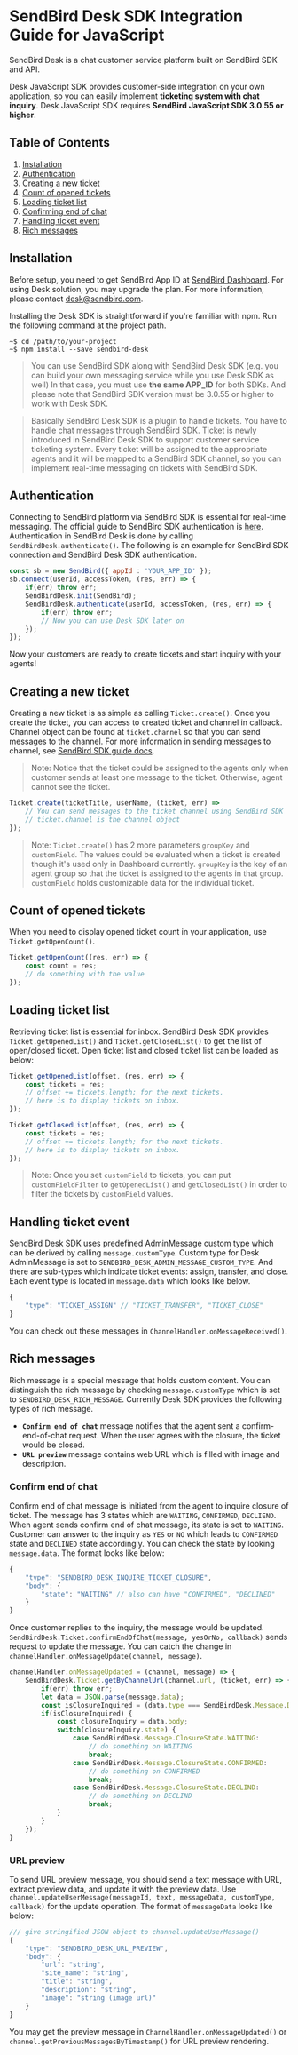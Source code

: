 SendBird Desk SDK Integration Guide for JavaScript
===========
SendBird Desk is a chat customer service platform built on SendBird SDK and API.

Desk JavaScript SDK provides customer-side integration on your own application, so you can easily implement **ticketing system with chat inquiry**. Desk JavaScript SDK requires **SendBird JavaScript SDK 3.0.55 or higher**.

## Table of Contents

  1. [Installation](#installation)
  1. [Authentication](#authentication)
  1. [Creating a new ticket](#creating-a-new-ticket)
  1. [Count of opened tickets](#count-of-opened-tickets)
  1. [Loading ticket list](#loading-ticket-list)
  1. [Confirming end of chat](#confirming-end-of-chat)
  1. [Handling ticket event](#handling-ticket-event)
  1. [Rich messages](#rich-messages)
  
## Installation

Before setup, you need to get SendBird App ID at [SendBird Dashboard](https://dashboard.sendbird.com). For using Desk solution, you may upgrade the plan. For more information, please contact [desk@sendbird.com](mailto:desk@sendbird.com).

Installing the Desk SDK is straightforward if you're familiar with npm. Run the following command at the project path.
```
~$ cd /path/to/your-project
~$ npm install --save sendbird-desk
```

> You can use SendBird SDK along with SendBird Desk SDK (e.g. you can build your own messaging service while you use Desk SDK as well) In that case, you must use **the same APP_ID** for both SDKs. And please note that SendBird SDK version must be 3.0.55 or higher to work with Desk SDK.

> Basically SendBird Desk SDK is a plugin to handle tickets. You have to handle chat messages through SendBird SDK. Ticket is newly introduced in SendBird Desk SDK to support customer service ticketing system. Every ticket will be assigned to the appropriate agents and it will be mapped to a SendBird SDK channel, so you can implement real-time messaging on tickets with SendBird SDK.


## Authentication

Connecting to SendBird platform via SendBird SDK is essential for real-time messaging. The official guide to SendBird SDK authentication is [here](https://docs.sendbird.com/android#authentication_2_authentication).
Authentication in SendBird Desk is done by calling `SendBirdDesk.authenticate()`. The following is an example for SendBird SDK connection and SendBird Desk SDK authentication.
```js
const sb = new SendBird({ appId : 'YOUR_APP_ID' });
sb.connect(userId, accessToken, (res, err) => {
    if(err) throw err;
    SendBirdDesk.init(SendBird);
    SendBirdDesk.authenticate(userId, accessToken, (res, err) => {
        if(err) throw err;    
        // Now you can use Desk SDK later on
    });
});
```
  
Now your customers are ready to create tickets and start inquiry with your agents!

## Creating a new ticket

Creating a new ticket is as simple as calling `Ticket.create()`. Once you create the ticket, you can access to created ticket and channel in callback. Channel object can be found at `ticket.channel` so that you can send messages to the channel. For more information in sending messages to channel, see [SendBird SDK guide docs](https://docs.sendbird.com/android#group_channel_3_sending_messages).

> Note: Notice that the ticket could be assigned to the agents only when customer sends at least one message to the ticket. Otherwise, agent cannot see the ticket.

```js
Ticket.create(ticketTitle, userName, (ticket, err) =>
    // You can send messages to the ticket channel using SendBird SDK
    // ticket.channel is the channel object
});
```

> Note: `Ticket.create()` has 2 more parameters `groupKey` and `customField`. The values could be evaluated when a ticket is created though it's used only in Dashboard currently. `groupKey` is the key of an agent group so that the ticket is assigned to the agents in that group. `customField` holds customizable data for the individual ticket.

## Count of opened tickets
When you need to display opened ticket count in your application, use `Ticket.getOpenCount()`.
```js
Ticket.getOpenCount((res, err) => {
    const count = res;
    // do something with the value
});
```

## Loading ticket list
Retrieving ticket list is essential for inbox. SendBird Desk SDK provides `Ticket.getOpenedList()` and `Ticket.getClosedList()` to get the list of open/closed ticket. Open ticket list and closed ticket list can be loaded as below:
```js
Ticket.getOpenedList(offset, (res, err) => {
    const tickets = res;
    // offset += tickets.length; for the next tickets.
    // here is to display tickets on inbox.
});
```

```js
Ticket.getClosedList(offset, (res, err) => {
    const tickets = res;
    // offset += tickets.length; for the next tickets.
    // here is to display tickets on inbox.
});
```

> Note: Once you set `customField` to tickets, you can put `customFieldFilter` to `getOpenedList()` and `getClosedList()` in order to filter the tickets by `customField` values.

## Handling ticket event
SendBird Desk SDK uses predefined AdminMessage custom type which can be derived by calling `message.customType`. Custom type for Desk AdminMessage is set to `SENDBIRD_DESK_ADMIN_MESSAGE_CUSTOM_TYPE`. And there are sub-types which indicate ticket events: assign, transfer, and close. Each event type is located in `message.data` which looks like below.

```js
{
    "type": "TICKET_ASSIGN" // "TICKET_TRANSFER", "TICKET_CLOSE"
}
```
You can check out these messages in `ChannelHandler.onMessageReceived()`.

## Rich messages

Rich message is a special message that holds custom content. You can distinguish the rich message by checking `message.customType` which is set to `SENDBIRD_DESK_RICH_MESSAGE`. Currently Desk SDK provides the following types of rich message.

- **`Confirm end of chat`** message notifies that the agent sent a confirm-end-of-chat request. When the user agrees with the closure, the ticket would be closed.
- **`URL preview`** message contains web URL which is filled with image and description.

### Confirm end of chat

Confirm end of chat message is initiated from the agent to inquire closure of ticket. The message has 3 states which are `WAITING`, `CONFIRMED`, `DECLIEND`. When agent sends confirm end of chat message, its state is set to `WAITING`. Customer can answer to the inquiry as `YES` or `NO` which leads to `CONFIRMED` state and `DECLINED` state accordingly. You can check the state by looking `message.data`. The format looks like below:

```js
{
    "type": "SENDBIRD_DESK_INQUIRE_TICKET_CLOSURE",
    "body": {
        "state": "WAITING" // also can have "CONFIRMED", "DECLINED"
    }
}
```

Once customer replies to the inquiry, the message would be updated. `SendBirdDesk.Ticket.confirmEndOfChat(message, yesOrNo, callback)` sends request to update the message. You can catch the change in `channelHandler.onMessageUpdate(channel, message)`.

```js
channelHandler.onMessageUpdated = (channel, message) => {
    SendBirdDesk.Ticket.getByChannelUrl(channel.url, (ticket, err) => {
        if(err) throw err;
        let data = JSON.parse(message.data);
        const isClosureInquired = (data.type === SendBirdDesk.Message.DataType.TICKET_INQUIRE_CLOSURE);
        if(isClosureInquired) {
            const closureInquiry = data.body;
            switch(closureInquiry.state) {
                case SendBirdDesk.Message.ClosureState.WAITING:
                    // do something on WAITING
                    break;
                case SendBirdDesk.Message.ClosureState.CONFIRMED:
                    // do something on CONFIRMED
                    break;
                case SendBirdDesk.Message.ClosureState.DECLIND:
                    // do something on DECLIND
                    break;
            }
        }
    });
}
```

### URL preview

To send URL preview message, you should send a text message with URL, extract preview data, and update it with the preview data. Use `channel.updateUserMessage(messageId, text, messageData, customType, callback)` for the update operation. The format of `messageData` looks like below:

```js
/// give stringified JSON object to channel.updateUserMessage()
{
    "type": "SENDBIRD_DESK_URL_PREVIEW",
    "body": {
        "url": "string",
        "site_name": "string",
        "title": "string",
        "description": "string",
        "image": "string (image url)"
    }
}
```

You may get the preview message in `ChannelHandler.onMessageUpdated()` or `channel.getPreviousMessagesByTimestamp()` for URL preview rendering.